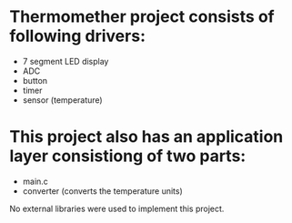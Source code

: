 # Thermomether project consists of following drivers:
- 7 segment LED display
- ADC
- button
- timer
- sensor (temperature)

# This project also has an application layer consistiong of two parts:
- main.c
- converter (converts the temperature units)

No external libraries were used to implement this project.
